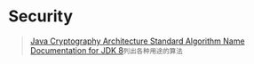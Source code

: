 # Security
> [Java Cryptography Architecture Standard Algorithm Name Documentation for JDK 8](https://docs.oracle.com/javase/8/docs/technotes/guides/security/StandardNames.html)`列出各种用途的算法`
